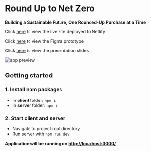 # Round Up to Net Zero

**Building a Sustainable Future, One Rounded-Up Purchase at a Time**

Click [here](https://tranquil-chimera-dec5a0.netlify.app/) to view the live site deployed to Netlify

Click [here](https://www.figma.com/proto/0RjM1GiPZ0zNG4QvFowbPQ/Round-Up-To-Net-Zero-(prototype)---Kimberly-D.?type=design&node-id=17-186&t=QxbcOKGL35xFT1y3-1&scaling=min-zoom&page-id=0%3A1&starting-point-node-id=17%3A186) to view the Figma prototype

Click [here](https://www.dropbox.com/scl/fi/ahjwhf58b6czipxrld2wn/Kimberly-D_IEUK23_Technology-Presentation.pdf?rlkey=py7k9wgwfc3u3mz30jdna9dhb&dl=0) to view the presentation slides

![app preview](<https://github.com/kimberly-0/round-up-to-net-zero/blob/master/app-preview.png>)

## Getting started

### 1. Install npm packages

- In **client** folder: `npm i`
- In **server** folder: `npm i`

### 2. Start client and server

- Navigate to project root directory
- Run server with `npm run dev`

**Application will be running on <http://localhost:3000/>**

